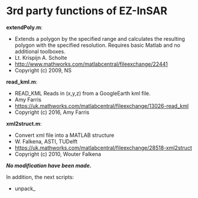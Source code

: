 # 3rd party functions of EZ-InSAR

**extendPoly.m**: 
- Extends a polygon by the specified range and calculates the resulting polygon with the specified resolution. Requires basic Matlab and no additional toolboxes. 
- Lt. Krispijn A. Scholte
- http://www.mathworks.com/matlabcentral/fileexchange/22441
- Copyright (c) 2009, NS

**read_kml.m**: 
- READ_KML Reads in (x,y,z) from a GoogleEarth kml file.
- Amy Farris
- https://uk.mathworks.com/matlabcentral/fileexchange/13026-read_kml
- Copyright (c) 2016, Amy Farris

**xml2struct.m**: 
- Convert xml file into a MATLAB structure
- W. Falkena, ASTI, TUDelft
- https://uk.mathworks.com/matlabcentral/fileexchange/28518-xml2struct
- Copyright (c) 2010, Wouter Falkena 

***No modification have been made.***

In addition, the next scripts: 
- unpack_
